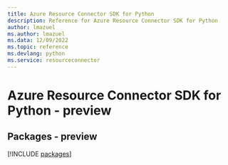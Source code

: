 ```yaml
---
title: Azure Resource Connector SDK for Python
description: Reference for Azure Resource Connector SDK for Python
author: lmazuel
ms.author: lmazuel
ms.data: 12/09/2022
ms.topic: reference
ms.devlang: python
ms.service: resourceconnector
---
```

# Azure Resource Connector SDK for Python - preview
## Packages - preview
[!INCLUDE [packages](resource-connector-index.md)]